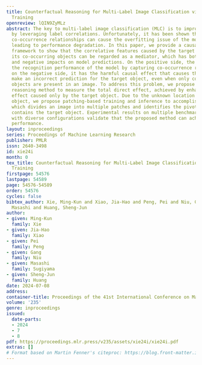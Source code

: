 ```yaml
---
title: Counterfactual Reasoning for Multi-Label Image Classification via Patching-Based
  Training
openreview: lQIN9ZyMLz
abstract: The key to multi-label image classification (MLC) is to improve model performance
  by leveraging label correlations. Unfortunately, it has been shown that overemphasizing
  co-occurrence relationships can cause the overfitting issue of the model, ultimately
  leading to performance degradation. In this paper, we provide a causal inference
  framework to show that the correlative features caused by the target object and
  its co-occurring objects can be regarded as a mediator, which has both positive
  and negative impacts on model predictions. On the positive side, the mediator enhances
  the recognition performance of the model by capturing co-occurrence relationships;
  on the negative side, it has the harmful causal effect that causes the model to
  make an incorrect prediction for the target object, even when only co-occurring
  objects are present in an image. To address this problem, we propose a counterfactual
  reasoning method to measure the total direct effect, achieved by enhancing the direct
  effect caused only by the target object. Due to the unknown location of the target
  object, we propose patching-based training and inference to accomplish this goal,
  which divides an image into multiple patches and identifies the pivot patch that
  contains the target object. Experimental results on multiple benchmark datasets
  with diverse configurations validate that the proposed method can achieve state-of-the-art
  performance.
layout: inproceedings
series: Proceedings of Machine Learning Research
publisher: PMLR
issn: 2640-3498
id: xie24i
month: 0
tex_title: Counterfactual Reasoning for Multi-Label Image Classification via Patching-Based
  Training
firstpage: 54576
lastpage: 54589
page: 54576-54589
order: 54576
cycles: false
bibtex_author: Xie, Ming-Kun and Xiao, Jia-Hao and Peng, Pei and Niu, Gang and Sugiyama,
  Masashi and Huang, Sheng-Jun
author:
- given: Ming-Kun
  family: Xie
- given: Jia-Hao
  family: Xiao
- given: Pei
  family: Peng
- given: Gang
  family: Niu
- given: Masashi
  family: Sugiyama
- given: Sheng-Jun
  family: Huang
date: 2024-07-08
address:
container-title: Proceedings of the 41st International Conference on Machine Learning
volume: '235'
genre: inproceedings
issued:
  date-parts:
  - 2024
  - 7
  - 8
pdf: https://proceedings.mlr.press/v235/assets/xie24i/xie24i.pdf
extras: []
# Format based on Martin Fenner's citeproc: https://blog.front-matter.io/posts/citeproc-yaml-for-bibliographies/
---
```

